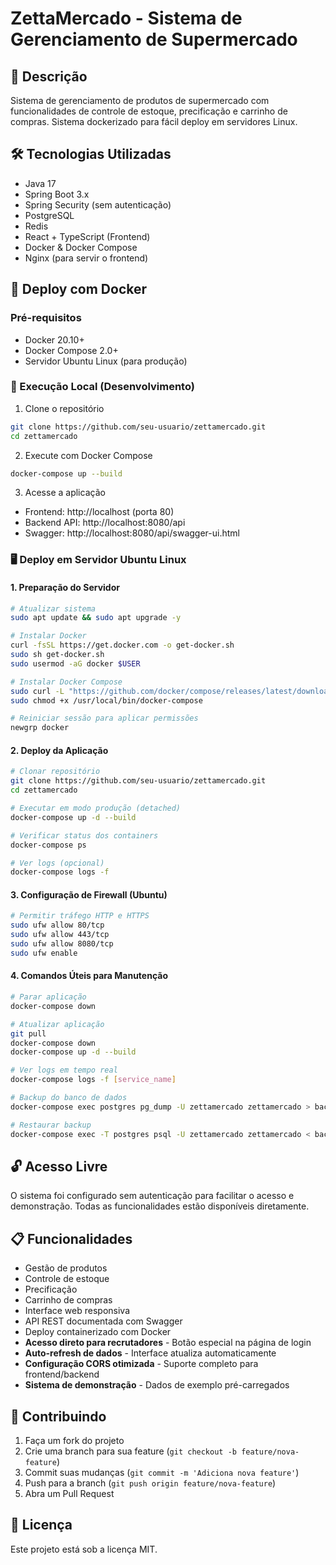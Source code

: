 # ZettaMercado - Sistema de Gerenciamento de Supermercado

## 📝 Descrição
Sistema de gerenciamento de produtos de supermercado com funcionalidades de controle de estoque, precificação e carrinho de compras. Sistema dockerizado para fácil deploy em servidores Linux.

## 🛠️ Tecnologias Utilizadas
- Java 17
- Spring Boot 3.x
- Spring Security (sem autenticação)
- PostgreSQL
- Redis
- React + TypeScript (Frontend)
- Docker & Docker Compose
- Nginx (para servir o frontend)

## 🚀 Deploy com Docker

### Pré-requisitos
- Docker 20.10+
- Docker Compose 2.0+
- Servidor Ubuntu Linux (para produção)

### 🐳 Execução Local (Desenvolvimento)

1. Clone o repositório
```bash
git clone https://github.com/seu-usuario/zettamercado.git
cd zettamercado
```

2. Execute com Docker Compose
```bash
docker-compose up --build
```

3. Acesse a aplicação
- Frontend: http://localhost (porta 80)
- Backend API: http://localhost:8080/api
- Swagger: http://localhost:8080/api/swagger-ui.html

### 🖥️ Deploy em Servidor Ubuntu Linux

#### 1. Preparação do Servidor
```bash
# Atualizar sistema
sudo apt update && sudo apt upgrade -y

# Instalar Docker
curl -fsSL https://get.docker.com -o get-docker.sh
sudo sh get-docker.sh
sudo usermod -aG docker $USER

# Instalar Docker Compose
sudo curl -L "https://github.com/docker/compose/releases/latest/download/docker-compose-$(uname -s)-$(uname -m)" -o /usr/local/bin/docker-compose
sudo chmod +x /usr/local/bin/docker-compose

# Reiniciar sessão para aplicar permissões
newgrp docker
```

#### 2. Deploy da Aplicação
```bash
# Clonar repositório
git clone https://github.com/seu-usuario/zettamercado.git
cd zettamercado

# Executar em modo produção (detached)
docker-compose up -d --build

# Verificar status dos containers
docker-compose ps

# Ver logs (opcional)
docker-compose logs -f
```

#### 3. Configuração de Firewall (Ubuntu)
```bash
# Permitir tráfego HTTP e HTTPS
sudo ufw allow 80/tcp
sudo ufw allow 443/tcp
sudo ufw allow 8080/tcp
sudo ufw enable
```

#### 4. Comandos Úteis para Manutenção
```bash
# Parar aplicação
docker-compose down

# Atualizar aplicação
git pull
docker-compose down
docker-compose up -d --build

# Ver logs em tempo real
docker-compose logs -f [service_name]

# Backup do banco de dados
docker-compose exec postgres pg_dump -U zettamercado zettamercado > backup.sql

# Restaurar backup
docker-compose exec -T postgres psql -U zettamercado zettamercado < backup.sql
```

## 🔓 Acesso Livre
O sistema foi configurado sem autenticação para facilitar o acesso e demonstração. Todas as funcionalidades estão disponíveis diretamente.

## 📋 Funcionalidades
- Gestão de produtos
- Controle de estoque
- Precificação
- Carrinho de compras
- Interface web responsiva
- API REST documentada com Swagger
- Deploy containerizado com Docker
- **Acesso direto para recrutadores** - Botão especial na página de login
- **Auto-refresh de dados** - Interface atualiza automaticamente
- **Configuração CORS otimizada** - Suporte completo para frontend/backend
- **Sistema de demonstração** - Dados de exemplo pré-carregados

## 🤝 Contribuindo
1. Faça um fork do projeto
2. Crie uma branch para sua feature (`git checkout -b feature/nova-feature`)
3. Commit suas mudanças (`git commit -m 'Adiciona nova feature'`)
4. Push para a branch (`git push origin feature/nova-feature`)
5. Abra um Pull Request

## 📝 Licença
Este projeto está sob a licença MIT.
